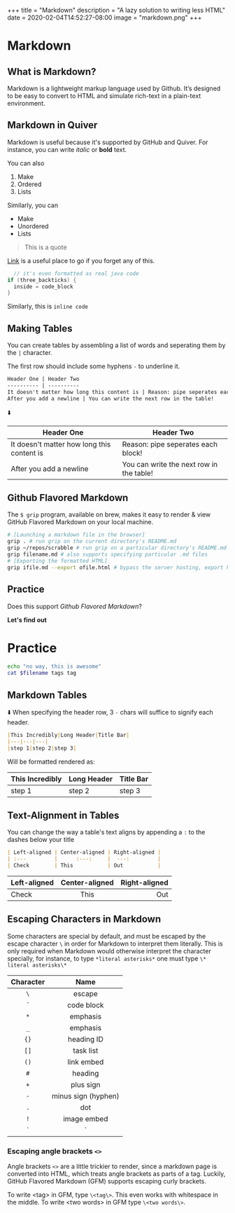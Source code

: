 +++
title = "Markdown"
description = "A lazy solution to writing less HTML"
date = 2020-02-04T14:52:27-08:00
image = "markdown.png"
+++

# Markdown

## What is Markdown?

Markdown is a lightweight markup language used by Github. It’s designed to be easy to convert to HTML and simulate rich-text in a plain-text environment.

## Markdown in Quiver

Markdown is useful because it's supported by GitHub and Quiver. For instance, you can write *italic* or **bold** text.

You can also
1. Make
2. Ordered
3. Lists

Similarly, you can
* Make
* Unordered
* Lists

> This is a quote

[Link](https://guides.github.com/features/mastering-markdown/) is a useful place to go if you forget any of this.

```java
  // it's even formatted as real java code
if (three_backticks) {
  inside = code_block
}
```

Similarly, this is `inline code`

## Making Tables

You can create tables by assembling a list of words and seperating them by the `|` character.

The first row should include some hyphens `-` to underline it.

```markdown
Header One | Header Two
---------- | ----------
It doesn't matter how long this content is | Reason: pipe seperates each block!
After you add a newline | You can write the next row in the table!
```

:arrow_down:

Header One | Header Two
---------- | ----------
It doesn't matter how long this content is | Reason: pipe seperates each block!
After you add a newline | You can write the next row in the table!


## Github Flavored Markdown

The `$ grip` program, available on brew, makes it easy to render & view GitHub Flavored Markdown on your local machine.

```sh
# [Launching a markdown file in the browser]
grip . # run grip on the current directory's README.md
grip ~/repos/scrabble # run grip on a particular directory's README.md
grip filename.md # also supports specifying particular .md files
# [Exporting the formatted HTML]
grip ifile.md --export ofile.html # bypass the server hosting, export html file
```

## Practice

Does this support *Github Flavored Markdown*?

**Let's find out**

# Practice

```sh
echo "no way, this is awesome"
cat $filename tags tag
```

## Markdown Tables

:arrow_down:
When specifying the header row, 3 `-` chars will suffice to signify each header.

```md
|This Incredibly|Long Header|Title Bar|
|---|---|---|
|step 1|step 2|step 3|
```
Will be formatted rendered as:

|This Incredibly|Long Header|Title Bar|
|---|---|---|
|step 1|step 2|step 3|

## Text-Alignment in Tables

You can change the way a table's text aligns by appending a `:` to the dashes below your title

```md
| Left-aligned | Center-aligned | Right-aligned |
| :---         |      :---:     |  ---:         |
| Check        | This           | Out           |
```

| Left-aligned | Center-aligned | Right-aligned |
| :---         |      :---:     |  ---:         |
| Check        | This           | Out           |

## Escaping Characters in Markdown

Some characters are special by default, and must be escaped by the escape character `\` in order for Markdown to interpret them literally. This is only required when Markdown would otherwise interpret the character specially, for instance, to type `*literal asterisks*` one must type `\* literal asterisks\*`

|Character|Name|
|:---:|:---:|
|`\`|escape|
| &grave; |code block|
|`*`|emphasis|
|`_`|emphasis|
|`{}`|heading ID|
|`[]`|task list|
|`()`|link embed|
|`#`|heading|
|`+`|plus sign|
|`-`|minus sign (hyphen)
|`.`|dot|
|`!`|image embed|
|`|`|table column|

### Escaping angle brackets `<>`

Angle brackets `<>` are a little trickier to render, since a markdown page is converted into HTML, which treats angle brackets as parts of a tag. Luckily, GitHub Flavored Markdown (GFM) supports escaping curly brackets.

To write \<tag\> in GFM, type `\<tag\>`. This even works with whitespace in the middle. To write \<two words\> in GFM type `\<two words\>`.
